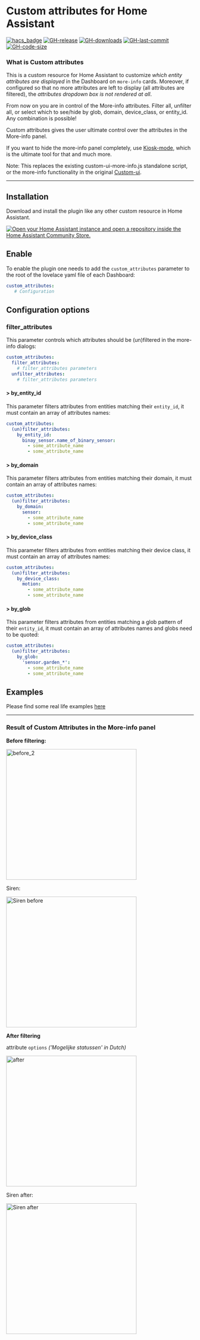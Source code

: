 # Custom attributes for Home Assistant

[![hacs_badge](https://img.shields.io/badge/HACS-Custom-41BDF5.svg?style=flat-square)](https://github.com/hacs/integration)
[![GH-release](https://img.shields.io/github/v/release/Mariusthvdb/custom-attributes.svg?style=flat-square)](https://github.com/Mariusthvdb/custom-attributes/releases)
[![GH-downloads](https://img.shields.io/github/downloads/Mariusthvdb/custom-attributes/total?style=flat-square)](https://github.com/Mariusthvdb/custom-attributes/releases)
[![GH-last-commit](https://img.shields.io/github/last-commit/Mariusthvdb/custom-attributes.svg?style=flat-square)](https://github.com/Mariusthvdb/custom-attributes/commits/master)
[![GH-code-size](https://img.shields.io/github/languages/code-size/Mariusthvdb/custom-attributes.svg?color=red&style=flat-square)](https://github.com/Mariusthvdb/custom-attributes)

### What is Custom attributes

This is a custom resource for Home Assistant to customize *which entity attributes are displayed* in the Dashboard on `more-info` cards.
Moreover, if configured so that no more attributes are left to display (all attributes are filtered), the *attributes dropdown box is not rendered at all*.

From now on you are in control of the More-info attributes. 
Filter all, unfilter all, or select which to see/hide by glob, domain, device_class, or entity_id. 
Any combination is possible!

Custom attributes gives the user ultimate control over the attributes in the More-info panel.

If you want to hide the more-info panel completely, use [Kiosk-mode](https://github.com/NemesisRE/kiosk-mode), which is the ultimate tool for that and much more.

Note: This replaces the existing custom-ui-more-info.js standalone script, or the more-info functionality in the original [Custom-ui](https://github.com/Mariusthvdb/custom-ui).

_______

## Installation

Download and install the plugin like any other custom resource in Home Assistant.


<a href="https://my.home-assistant.io/redirect/hacs_repository/?owner=Mariusthvdb&repository=custom-attributes&category=plugin" target="_blank" rel="noreferrer noopener"><img src="https://my.home-assistant.io/badges/hacs_repository.svg" alt="Open your Home Assistant instance and open a repository inside the Home Assistant Community Store." /></a>

## Enable

To enable the plugin one needs to add the `custom_attributes` parameter to the root of the lovelace yaml file of each Dashboard:

```yaml
custom_attributes:
   # Configuration
```

## Configuration options

### filter_attributes

This parameter controls which attributes should be (un)filtered in the more-info dialogs:

```yaml
custom_attributes:
  filter_attributes:
    # filter_attributes parameters
  unfilter_attributes:
    # filter_attributes parameters   
```

#### > by_entity_id

This parameter filters attributes from entities matching their `entity_id`, it must contain an array of attributes names:

```yaml
custom_attributes:
  (un)filter_attributes:
    by_entity_id:
      binay_sensor.name_of_binary_sensor:
        - some_attribute_name
        - some_attribute_name
```

#### > by_domain

This parameter filters attributes from entities matching their domain, it must contain an array of attributes names:

```yaml
custom_attributes:
  (un)filter_attributes:
    by_domain:
      sensor:
        - some_attribute_name
        - some_attribute_name
```

#### > by_device_class

This parameter filters attributes from entities matching their device class, it must contain an array of attributes names:

```yaml
custom_attributes:
  (un)filter_attributes:
    by_device_class:
      motion:
        - some_attribute_name
        - some_attribute_name
```

#### > by_glob

This parameter filters attributes from entities matching a glob pattern of their `entity_id`, it must contain an array of attributes names and globs need to be quoted:

```yaml
custom_attributes:
  (un)filter_attributes:
    by_glob:
      'sensor.garden_*':
        - some_attribute_name
        - some_attribute_name
```
## Examples

Please find some real life examples [here](https://github.com/Mariusthvdb/custom-attributes/blob/main/EXAMPLES.md)
____

### Result of Custom Attributes in the More-info panel

**Before filtering:**

<img width="350" alt="before_2" src="https://github.com/Mariusthvdb/custom-attributes/assets/33354141/158d7019-e3c4-40f8-9d31-c5a931a29c6d">

Siren:

<img width="350" alt="Siren before" src="https://github.com/Mariusthvdb/custom-attributes/assets/33354141/cb66242c-908e-46dc-aa72-2512759871a5">

**After filtering**

attribute `options` *('Mogelijke statussen' in Dutch)*

<img width="350" alt="after" src="https://github.com/Mariusthvdb/custom-attributes/assets/33354141/586ae28e-7799-49f3-8be7-2e41096e8f80">

Siren after:

<img width="350" alt="Siren after" src="https://github.com/Mariusthvdb/custom-attributes/assets/33354141/d2cc0773-28e9-4dba-9328-1292f117db33">
